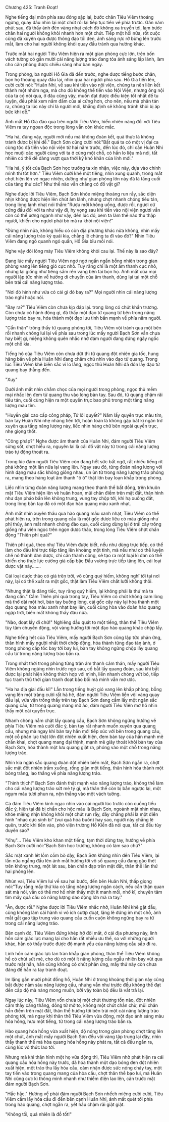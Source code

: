 




Chương 425: Tranh Đoạt!


Nghe tiếng đại môn phía sau đóng sập lại, bước chân Tiêu Viêm thoáng ngừng, quay đầu nhìn lại một chút rồi lại tiếp tục tiến về phía trước. Gần năm phút sau, đã thấy ánh đèn vàng nhạt cách đó không xa truyền tới, làm bước chân hai người không khỏi nhanh hơn một chút. Tiếp một hồi nữa, rốt cuộc cũng đã xuyên qua được thông đạo tối đen, ánh sáng rực rỡ bừng lên trước mắt, làm cho hai người không khỏi quay đầu tránh qua hướng khác.

Trước mắt hai người Tiêu Viêm hiện ra một gian phòng cực lớn, trên bốn vách tường có gần mười cái năng lượng tráo đang tỏa ánh sáng lấp lánh, làm cho căn phòng được chiếu sáng như ban ngày.

Trong phòng, ba người Hổ Gia đã đến trước, nghe được tiếng bước chân, bọn họ thoáng quay đầu lại, nhìn qua hai người phía sau. Hổ Gia tiến lên, cười cười nói: "Huân Nhi, về sau khi tiến vào nội viện, chúng ta nên liên kết thành một nhóm nga, mà cho dù không thể tiến vào Nội Viện, nhưng ông nội của ta có nói qua, ở đâu cũng vậy, muốn đạt được điều kiện tốt nhất để tu luyện, đều phải xem nắm đấm của ai cứng hơn, cho nên, nếu mà phân tán ra, chúng ta lúc này chỉ là người mới, khẳng định sẽ không tránh khỏi bị áp bức khi dễ."

Ánh mắt Hổ Gia đảo qua trên người Tiêu Viên, hiển nhiên nàng đối với Tiêu Viêm ra tay ngoan độc trong lòng vẫn còn khúc mắc.

"Ha hả, đúng vậy, người mới nếu mà không đoàn kết, quả thực là không tránh được bị khi dễ." Bạch Sơn cũng cười nói:"Bất quá ta có một vị đại ca cùng tộc đã tiến vào nội viện từ hai năm trước, đến lúc đó, chỉ cần Huân Nhi học muội các người cùng với ta ở cùng một chỗ, có hắn lo liệu mà nói, tất nhiên có thể dễ dàng vượt qua thời kỳ khó khăn của lính mới."

"Ha hả, ý tốt của Bạch Sơn học trưởng ta xin nhận, việc này, dựa vào chính mình thì tốt hơn." Tiêu Viêm cười khẽ một tiếng, nhìn xung quanh, trong mắt chợt hiện lên vẻ ngạc nhiên, dường như gian phòng lớn này đã là tầng cuối của tàng thư các? Như thế nào vẫn chẳng có đồ vật gì?

Nghe được lời Tiêu Viêm, Bạch Sơn khóe miệng thoáng run rẩy, sắc diện nhịn không được hiện lên chút âm lãnh, nhưng chợt nhanh chóng tiêu tán, trong lòng lạnh nhạt nói thầm:"Rượu mời không uống, được rồi, ngươi cứ cứng đầu đối với ta như vậy đi, hy vọng sau khi tiến vào nội viện ngươi vẫn còn có thể ương ngạnh như vậy, đến lúc đó, xem ta làm thế nào thu thập ngươi, khiến cho ngươi phải bò mà ra khỏi nội viện!"

"Đừng nhìn nữa, không hiểu có còn địa phương khác nữa không, nhìn mấy cái năng lượng tráo kỳ quái kia, chẳng lẽ chúng ta đi vào đó?" Nhìn Tiêu Viêm đang ngó quanh ngó quẩn, Hổ Gia bĩu môi nói.

Nghe vậy đôi lông mày Tiêu Viêm không khỏi cau lại. Thế này là sao đây?

Đang lúc mấy người Tiêu Viêm ngơ ngơ ngẩn ngẩn bỗng nhiên trong gian phòng vang lên tiếng gió cực nhỏ. Tuy rằng chỉ là một âm thanh cực nhỏ, nhưng lại giống như tiếng sấm rền vang bên tai bọn họ. Ánh mắt của mọi người lập tức nhìn về hướng di chuyển của âm thanh, dùng lại tại một chỗ bên trái cái năng lượng tráo.

"Nơi đó hình như vừa có cái gì đó bay ra?" Mọi người nhìn cái năng lượng tráo nghi hoặc nói.

"Bay ra?" Tiêu Viêm còn chưa kịp đáp lại. trong lòng có chút khẩn trương. Còn chưa có hành động gì, đã thấy một đạo tử quang từ bên trong năng lượng tráo bay ra, hóa thành một đạo lưu tinh bắn mạnh về phía năm người.

"Cẩn thận" trông thấy tử quang phóng tới, Tiêu Viêm vội tránh qua một bên rồi nhanh chóng lui lại về phía sau trong lúc mấy người Bạch Sơn vẫn chưa hay biết gì, miệng không quên nhắc nhở đám người đang đứng ngây ngốc một chỗ kia.

Tiếng hô của Tiêu Viêm còn chưa dứt thì tử quang đột nhiên gia tốc, hung hăng bắn về phía Huân Nhi đang chăm chú nhìn vào đạo tử quang. Trong lúc Tiêu Viêm khẽ biến sắc vì lo lắng, ngọc thủ Huân Nhi đã đón lấy đạo tử quang bay thẳng đến.

"Xuy"

Dưới ánh mắt nhìn chằm chọc của mọi người trong phòng, ngọc thủ mềm mại nhấc lên đem tử quang thu vào lòng bàn tay. Sau đó, tử quang chậm rãi tiêu tán, cuối cùng hiện ra một quyển trục bao phủ trong một tầng năng lượng màu tím.

"Huyền giai cao cấp công pháp, Tử lôi quyết?" Nắm lấy quyển trục màu tím, bàn tay Huân Nhi nhẹ nhàng tiến tới, hoàn toàn là không gặp bất kì ngăn trở xuyên qua tầng năng lượng này, liếc nhìn hàng chữ bên ngoài quyển trục, nhẹ giọng thốt.

"Công pháp?" Nghe được âm thanh của Huân Nhi, đám người Tiêu Viêm sửng sốt, chợt hiểu ra, nguyên lai là cái đồ vật này từ trong cái năng lượng tráo tự động thoát ra.

Trong lúc đám người Tiêu Viêm còn đang hết sức bất ngờ, rất nhiều tiếng rít phá không một lần nữa lại vang lên. Ngay sau đó, từng đoàn năng lượng với hình dạng màu sắc không giống nhau, ùn ùn từ trong năng lượng tráo phóng ra, mang theo hàng loạt âm thanh "ô ô" thật lớn bay loạn khắp trong phòng.

Liếc nhìn từng đoàn năng lượng mang theo thanh thế bất đồng, trên khuôn mặt Tiêu Viêm hiện lên vẻ huân hoan, mũi chân điểm trên mặt đất, thân hình như đạn pháo bắn lên không trung, vung tay chộp tới, khi hạ xuống đất, trong lòng bàn tay đã có một đạo hào quang màu xanh nhạt.

Ánh mắt nhìn xuyên thấu qua hào quang mầu xanh nhạt, Tiêu Viêm có thể phát hiện ra, trên trong quang cầu là một gốc dược liệu có màu giống như phỉ thúy, ánh mắt nhanh chóng đảo qua, cuối cùng dừng lại ở trái cây trông giống như viên ngọc trên ngọn dược thảo, trong lòng Tiêu Viêm chợt chấn động "Thiên phỉ quả?"

Thiên phỉ quả, theo như Tiêu Viêm được biết, nếu như dùng trực tiếp, có thể làm cho đấu khí trực tiếp tăng lên khoảng một tinh, mà nếu như có thể luyện chế nó thành đan dược, chỉ cần thành công, sẽ tạo ra một loại kì đan có thể khiến cho thực lực cường giả cấp bậc Đấu vương trực tiếp tăng lên, cái loại dược vật này.......

Cái loại dược thảo có giá trên trời, vô cùng quý hiếm, không nghĩ tới tại nơi này, lại có thể xuất ra một gốc, thật làm Tiêu Viêm chắt lưỡi không thôi.

"Nhưng thật là đáng tiếc, tuy rằng quý hiếm, lại không phải là thứ mà ta đang cần." Cầm Thiên phỉ quả trong tay, Tiêu Viêm có chút không cam lòng mà thở dài một hơi, bàn tay buông lỏng, cái gốc cây này lại hóa thành một đạo quang hoa màu xanh nhạt bay lên, cuối cùng hòa vào đoàn hào quang ngập trời, biến mất không thấy đâu nữa.

"Nào, đoạt lấy đi chứ!" Nghiêng đầu quát to một tiếng, thân thể Tiêu Viêm tùy tâm chuyển động, vội vàng hướng tới một đạo hào quang khác chộp lấy.

Nghe tiếng hét của Tiêu Viêm, mấy người Bạch Sơn cũng lập tức phản ứng, thân hình mấy người nhất thời chớp động, hóa thành từng đạo tàn ảnh, ở trong phòng cấp tốc bay tới bay lui, bàn tay không ngừng chộp lấy quang cầu từ trong năng lượng tráo bắn ra.

Trong nhất thời trong phòng từng trận âm thanh cảm thán, mấy người Tiêu Viêm không ngừng nhìn trước ngó sau, cố bắt lấy quang đoàn, sau khi bắt được lại phát hiện không thích hợp với mình, liền nhanh chóng vứt bỏ, tiếp tục tranh thủ thời gian tranh đoạt bảo bối mà mình vẫn mơ ước.

"Ha ha địa giai đấu kĩ!" Lẫn trong tiếng huýt gió vang lên khắp phòng, bỗng vang lên một tràng cười rất hả hê, đám người Tiêu Viêm liền vội vàng quay đầu lại, vừa vặn trông thấy trên tay Bạch Sơn đang cầm lấy một ngân sắc quang cầu, từ trong quang mang mờ ảo, đám người Tiêu Viên mơ hồ nhìn thấy một cái quyển trục.

Nhanh chóng nắm chặt lấy quang cầu, Bạch Sơn không ngừng hướng về phía Tiêu Viêm mà cười đắc ý, bàn tay rất nhanh muốn xuyên qua quang cầu, nhưng mà ngay khi bàn tay hắn mới tiếp xúc với bên trong quang cầu, một cỗ phản lực thật lớn đột nhiên xuất hiện, đem bàn tay của hắn mạnh mẽ chấn khai, chợt quang mang đại thịnh, mạnh mẽ giãy thoát khỏi bàn tay của Bạch Sơn, hóa thành một lưu quang giật ra, phóng vào một chỗ trong năng lượng tráo.

Nhìn kia ngân sắc quang đoàn đột nhiên biến mất, Bạch Sơn ngẩn ra, chợt sắc mặt đột nhiên trầm xuống, rống giận một tiếng, thân hình hóa thành một bóng trắng, lao thẳng về phía năng lượng tráo.

"Thình thịch!" Bạch Sơn đánh thật mạnh vào năng lượng tráo, không thể làm cho cái năng lượng tráo sứt mẻ tý gì, mà thân thể còn bị bắn ngược lại, một ngụm máu tươi phun ra, nện thẳng vào một vách tường.

Cả đám Tiêu Viêm kinh ngạc nhìn vào cái người lúc trước còn cuồng tiếu đắc ý, hiện tại đã bị chấn cho hộc máu là Bạch Sơn, ngoảnh mặt nhìn nhau, khóe miệng nhịn không khỏi một chút run rẩy, đây chẳng phải là một điển hình "nhạc cực sinh bi" (vui quá hóa buồn) hay sao, người này chẳng lẽ quên, trước khi tiến vào, phó viện trưởng Hổ Kiền đã nói qua, tất cả đều tùy duyên sao?

"Khụ"… Tiêu Viêm kho khan một tiếng, tạm thời dừng tay, hướng về phía Bạch Sơn cười nói:"Bạch Sơn học trưởng, không có làm sao chứ?"

Sắc mặt xanh lét lồm cồm bò dậy, Bạch Sơn không nhìn đến Tiêu Viêm, lại lần nữa ngẩng đầu lên ánh mắt hướng tới vô số quang cầu đang gào thét trên không trung, một lát sau, bàn chân đạp trên mặt đất, thân thể lần thứ hai phóng lên.

Nhún vai, Tiêu Viêm lui về sau hai bước, đến bên Huân Nhi, thấp giọng nói:"Tuy rằng mấy thứ kia có tầng năng lượng ngăn cách, nếu cẩn thận quan sát mà nói, vẫn có thể mơ hồ nhìn thấy một ít manh mối, nhớ kĩ, chuyên tâm tìm mấy quả cầu có năng lượng dao động lớn mà ra tay."

"Ân, được rồi." Nghe được lời Tiêu Viêm nhắc nhở, Huân Nhi khẽ gật đầu, cũng không làm cái hành vi vô ích cướp đoạt, lặng lẽ đứng im một chỗ, ánh mắt gắt gao tập trung vào quang cầu cuồn cuộn không ngừng bay ra từ trong cái năng lượng tráo.

Bên cạnh đó, Tiêu Viêm đứng khép hờ đôi mắt, ở cái địa phương này, linh hồn cảm giác lực mang lại cho hắn rất nhiều ưu thế, so với những người khác, hắn có thấy trước được độ mạnh yếu của năng lượng cầu sắp đi ra.

Linh hồn cảm giác lực lan tràn khắp gian phòng, thân thể Tiêu Viêm không hề có chút sứt mẻ, cho dù có một ít năng lượng cầu ngẫu nhiên bay vút qua trước mặt hắn, hắn cũng không có chút phản ứng, mấy thứ này còn chưa đáng để hắn ra tay tranh đoạt.

Im lặng gần mười phút đồng hồ, Huân Nhi ở trong khoảng thời gian này cũng bắt được năm sáu năng lượng cầu, nhưng vẫn như trước đều không thể đạt đến cấp độ mà nàng mong muốn, bởi vậy toàn bộ đều là vất trả lại.

Ngay lúc này, Tiêu Viêm vốn chưa bị một chút thương tổn nào, đột nhiên cảm thấy căng thẳng, đồng tử mở to, không một chút chần chừ, mũi chân hắn điểm trên mặt đất, thân thể hướng tới bên trái một cái năng lượng tráo phóng tới, mà ngay khi thân thể Tiêu Viêm vừa động, một đạo ánh sáng màu hỏa hồng, hưu một tiếng, từ trong cái năng lượng tráo bắn ra.

Hào quang hỏa hồng vừa xuất hiện, độ nóng trong gian phòng chợt tăng lên một chút, ánh mắt mấy người Bạch Sơn đều vội vàng tập trung lại đây, nhìn thấy thanh thế mà hòa quang hỏa hồng này phát ra, tất cả đều ngẩn ra, cùng lúc vô thức lao tới.

Nhưng mà khi thân hình một họ vừa động thì, Tiêu Viêm nhờ phát hiện ra cái quang cầu hỏa hồng này trước, đã hóa thành một đạo bóng đen đột nhiên xuất hiện, một trảo thu lấy hỏa cầu, cảm nhận được sức nóng cháy tay, một tay tiến vào trong quang mang của hỏa cầu, chợt thân thể bạo lui, mà Huân Nhi cũng cực kì thông minh nhanh như thiểm điện lao lên, cản trước mặt đám người Bạch Sơn.

"Hắc hắc." Hướng về phái đám người Bạch Sơn nhếch miệng cười cười, Tiêu Viêm cầm lấy hỏa cầu đi đến bên cạnh Huân Nhi, ánh mắt quét tới phía trong hào quang, chợt ngẫn ra, yết hầu chậm rãi giật giật.

"Không tồi, quả nhiên là đồ tốt!"




